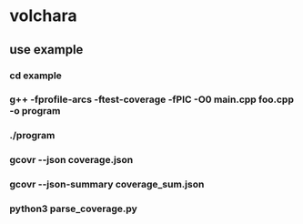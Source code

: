 # volchara

## use example

### cd example
### g++ -fprofile-arcs -ftest-coverage -fPIC -O0 main.cpp foo.cpp -o program
### ./program
### gcovr --json coverage.json
### gcovr --json-summary coverage_sum.json
### python3 parse_coverage.py

